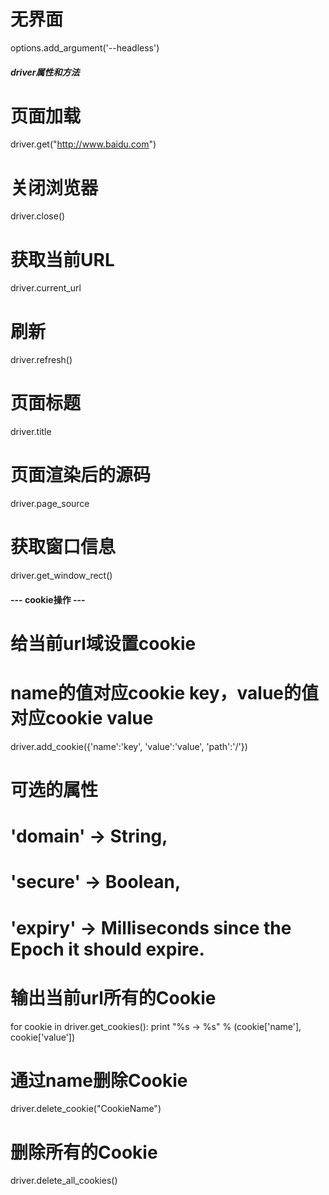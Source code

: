 # 无界面
options.add_argument('--headless')

##### driver属性和方法
# 页面加载
driver.get("http://www.baidu.com")
# 关闭浏览器
driver.close()
# 获取当前URL
driver.current_url
# 刷新
driver.refresh()
# 页面标题
driver.title
# 页面渲染后的源码
driver.page_source
# 获取窗口信息
driver.get_window_rect()

#### --- cookie操作 ---
# 给当前url域设置cookie
# name的值对应cookie key，value的值对应cookie value
driver.add_cookie({'name':'key', 'value':'value', 'path':'/'})
# 可选的属性
# 'domain' -> String,
# 'secure' -> Boolean,
# 'expiry' -> Milliseconds since the Epoch it should expire.

# 输出当前url所有的Cookie
for cookie in driver.get_cookies():
    print "%s -> %s" % (cookie['name'], cookie['value'])

# 通过name删除Cookie
driver.delete_cookie("CookieName")
# 删除所有的Cookie
driver.delete_all_cookies()